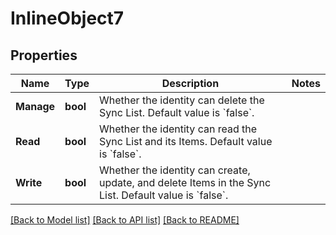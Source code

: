 # InlineObject7

## Properties

Name | Type | Description | Notes
------------ | ------------- | ------------- | -------------
**Manage** | **bool** | Whether the identity can delete the Sync List. Default value is &#x60;false&#x60;. | 
**Read** | **bool** | Whether the identity can read the Sync List and its Items. Default value is &#x60;false&#x60;. | 
**Write** | **bool** | Whether the identity can create, update, and delete Items in the Sync List. Default value is &#x60;false&#x60;. | 

[[Back to Model list]](../README.md#documentation-for-models) [[Back to API list]](../README.md#documentation-for-api-endpoints) [[Back to README]](../README.md)


